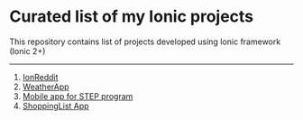 # Curated list of my Ionic projects
This repository contains list of projects developed using Ionic framework (Ionic 2+)
<hr>

<ol>
<li><a href="https://github.com/patilankita79/HybridMobileApplications/tree/master/ionreddit"> IonReddit </a> </li>
<li><a href= "https://github.com/patilankita79/Ionic3-WeatherApp"> WeatherApp </a></li>
<li><a href="https://github.com/patilankita79/MobileAppForScienceAndTechnologyEntryProgram"> Mobile app for STEP program </a>  </li>
<li><a href="https://github.com/patilankita79/Ionic3-ShoppingListMobileApplication
"> ShoppingList App </a>  </li>
</ol>
